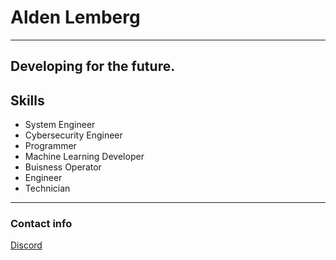 # Alden Lemberg

<hr>

## Developing for the future.

## Skills

* System Engineer
* Cybersecurity Engineer
* Programmer 
* Machine Learning Developer
* Buisness Operator
* Engineer
* Technician


<hr>

### Contact info

<a href="discord.com/users/290565309675339778">Discord</a>

